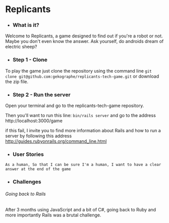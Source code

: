 # **Replicants**

* ### What is it?

Welcome to Replicants, a game designed to find out if you're a robot or not. Maybe you don't even know the answer. Ask yourself, do androids dream of electric sheep?


* ### Step 1 - Clone

To play the game just clone the repository using the command line ```git clone git@github.com:gekographe/replicants-tech-game.git``` or download the zip file.

* ### Step 2 - Run the server

Open your terminal and go to the replicants-tech-game repository.

Then you'll want to run this line: ```bin/rails server``` and go to the address http://localhost:3000/game

if this fail, I invite you to find more information about Rails and how to run a server by following this address http://guides.rubyonrails.org/command_line.html

* ### User Stories

`As a human,
So that I can be sure I'm a human,
I want to have a clear answer at the end of the game`

* ### Challenges

###### Going back to Rails

After 3 months using JavaScript and a bit of C#, going back to Ruby and more importantly Rails was a brutal challenge.
